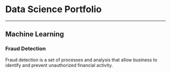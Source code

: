# Data Science Portfolio
---
## Machine Learning

### Fraud Detection 

Fraud detection is a set of processes and analysis that allow business to identify and prevent unauthorized financial activity.



